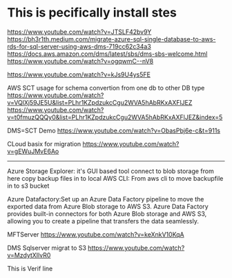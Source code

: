 # This is pecifically install stes

https://www.youtube.com/watch?v=JTSLF42bv9Y
https://bh3r1th.medium.com/migrate-azure-sql-single-database-to-aws-rds-for-sql-server-using-aws-dms-719cc62c34a3
https://docs.aws.amazon.com/dms/latest/sbs/dms-sbs-welcome.html
https://www.youtube.com/watch?v=ogqwmC--nV8

https://www.youtube.com/watch?v=kJs9U4ys5FE


AWS SCT usage for schema convertion from one db to other DB type
https://www.youtube.com/watch?v=VQlXj59JE5U&list=PLhr1KZpdzukcCgu2WVA5hAbRKxAXFlJEZ
https://www.youtube.com/watch?v=t0fmuzQQQy0&list=PLhr1KZpdzukcCgu2WVA5hAbRKxAXFlJEZ&index=5

DMS=SCT  Demo
https://www.youtube.com/watch?v=ObasPbj6e-c&t=911s

CLoud basix for migration
https://www.youtube.com/watch?v=gEWuJMvE6Ao

----------------------------------------
Azure Storage Explorer:
it's GUI based tool connect to blob storage from here copy backup files in to local
AWS CLI:
From aws cli to move backupfile in to s3 bucket


Azure Datafactory:Set up an Azure Data Factory pipeline to move the exported data from Azure Blob storage to AWS S3. Azure Data Factory provides built-in connectors for both Azure Blob storage and AWS S3, allowing you to create a pipeline that transfers the data seamlessly.


MFTServer
https://www.youtube.com/watch?v=keXnkV10KqA

DMS Sqlserver migrat to S3
https://www.youtube.com/watch?v=MzdytXIlvR0


This is Verif line


